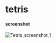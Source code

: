 tetris
====

#### screenshot ####

![Tetris_screenshot_1](https://github.com/pench3r/Program-Study/blob/master/c%2B%2B/tetris/tetris_1.png)
